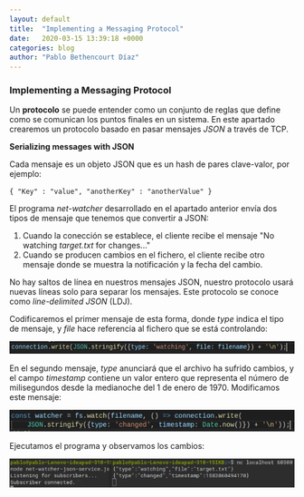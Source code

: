 ```yaml
---
layout: default
title:  "Implementing a Messaging Protocol"
date:   2020-03-15 13:39:18 +0000
categories: blog
author: "Pablo Bethencourt Díaz"
---
```


### Implementing a Messaging Protocol

Un **protocolo** se puede entender como un conjunto de reglas que define como se comunican los puntos finales en un sistema. En este apartado crearemos un protocolo basado en pasar mensajes *JSON* a través de TCP.

**Serializing messages with JSON**

Cada mensaje es un objeto JSON que es un hash de pares clave-valor, por ejemplo:

<pre><code>{ "Key" : "value", "anotherKey" : "anotherValue" }</code></pre>

El programa *net-watcher* desarrollado en el apartado anterior envía dos tipos de mensaje que tenemos que convertir a JSON:
1. Cuando la conección se establece, el cliente recibe el mensaje "No watching *target.txt* for changes..."
2. Cuando se producen cambios en el fichero, el cliente recibe otro mensaje donde se muestra la notificación y la fecha del cambio.

No hay saltos de línea en nuestros mensajes JSON, nuestro protocolo usará nuevas líneas solo para separar los mensajes. Este protocolo se conoce como *line-delimited JSON* (LDJ). 

Codificaremos el primer mensaje de esta forma, donde *type* indica el tipo de mensaje, y *file* hace referencia al fichero que se está controlando: 

![imagen11](images/cap11.png)

En el segundo mensaje, *type* anunciará que el archivo ha sufrido cambios, y el campo *timestamp* contiene un valor entero que representa el número de milisegundos desde la medianoche del 1 de enero de 1970. Modificamos este mensaje:

![imagen12](images/cap12.png)

Ejecutamos el programa y observamos los cambios:

![imagen13](images/cap13.png)